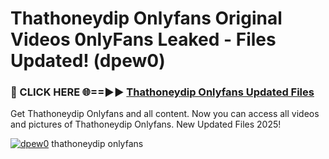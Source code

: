 # Thathoneydip Onlyfans Original Videos 0nlyFans Leaked - Files Updated! (dpew0)

<h3>🔴 CLICK HERE 🌐==►► <a href="https://tinyurl.com/2wckxsce" rel="nofollow">Thathoneydip Onlyfans Updated Files</a></h3>

Get Thathoneydip Onlyfans and all content. Now you can access all videos and pictures of Thathoneydip Onlyfans. New Updated Files 2025!

[![dpew0](https://i.imgur.com/AFduVYN.gif)](https://tinyurl.com/2wckxsce)
thathoneydip onlyfans